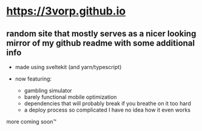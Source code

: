 # https://3vorp.github.io

## random site that mostly serves as a nicer looking mirror of my github readme with some additional info

- made using sveltekit (and yarn/typescript)

- now featuring:
    - gambling simulator
    - barely functional mobile optimization
    - dependencies that will probably break if you breathe on it too hard
    - a deploy process so complicated I have no idea how it even works

more coming soon™
